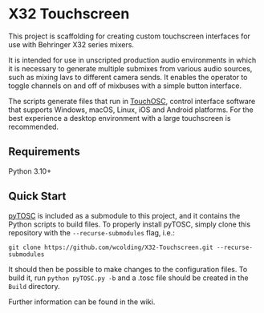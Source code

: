 # X32 Touchscreen

This project is scaffolding for creating custom touchscreen interfaces for use with Behringer X32 series mixers.

It is intended for use in unscripted production audio environments in which it is necessary to generate multiple submixes from various audio sources, such as mixing lavs to different camera sends. It enables the operator to toggle channels on and off of mixbuses with a simple button interface.

The scripts generate files that run in [TouchOSC](https://hexler.net/touchosc), control interface software that supports Windows, macOS, Linux, iOS and Android platforms. For the best experience a desktop environment with a large touchscreen is recommended.

## Requirements

Python 3.10+

## Quick Start

[pyTOSC](https://github.com/wcolding/pyTOSC) is included as a submodule to this project, and it contains the Python scripts to build files. To properly install pyTOSC, simply clone this repository with the `--recurse-submodules` flag, i.e.:

`git clone https://github.com/wcolding/X32-Touchscreen.git --recurse-submodules`

It should then be possible to make changes to the configuration files. To build it, run `python pyTOSC.py -b` and a .tosc file should be created in the `Build` directory.

Further information can be found in the wiki.
